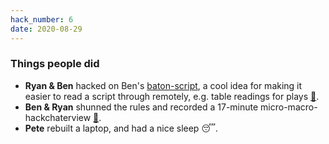 ```yaml
---
hack_number: 6
date: 2020-08-29
---
```

### Things people did
- **Ryan & Ben** hacked on Ben's [baton-script](https://github.com/remotehack/baton-script), a cool idea for making it easier to read a script through remotely, e.g. table readings for plays [🎵][ep18].
- **Ben & Ryan** shunned the rules and recorded a 17-minute micro-macro-hackchaterview [🎵][ep19].
- **Pete** rebuilt a laptop, and had a nice sleep 😴.

[ep18]: https://remotehack.space/live/audio/episode-18.m4a
[ep19]: https://remotehack.space/live/audio/episode-19.m4a
